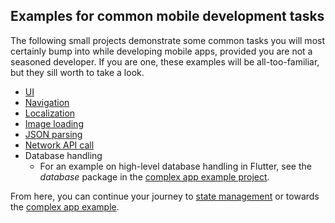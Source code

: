 ## Examples for common mobile development tasks

The following small projects demonstrate some common tasks you will most certainly bump into while developing mobile apps, provided you are not a seasoned developer. If you are one, these examples will be all-too-familiar, but they sill worth to take a look.

* [UI](../../projects/01_common_task_demos/01_ui_demo)
* [Navigation](../../projects/01_common_task_demos/02_navigation_demo)
* [Localization](../../projects/01_common_task_demos/03_localization_demo)
* [Image loading](../../projects/01_common_task_demos/04_image_loading_demo)
* [JSON parsing](../../projects/01_common_task_demos/05_json_parsing_demo)
* [Network API call](../../projects/01_common_task_demos/06_network_demo)
* Database handling
  * For an example on high-level database handling in Flutter, see the *database* package in the [complex app example project](../../projects/03_complex_app/so_flutter_questions/lib/database).

From here, you can continue your journey to [state management](../04_state_management/01_app_architecture_and_state_mananagement) or towards the [complex app example](../../projects/03_complex_app/so_flutter_questions/).

